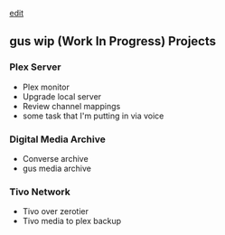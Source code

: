 [edit](https://github.com/christrees/gus.conversehouse.com/edit/main/wip/README.md)

## gus wip (Work In Progress) Projects

### Plex Server

- Plex monitor
- Upgrade local server
- Review channel mappings
- some task that I'm putting in via voice

### Digital Media Archive

- Converse archive
- gus media archive

### Tivo Network

- Tivo over zerotier
- Tivo media to plex backup
